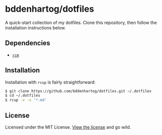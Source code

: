 # bddenhartog/dotfiles

A quick-start collection of my dotfiles. Clone this repository, then follow
the installation instructions below.

## Dependencies

- [`rcm`][gh-thoughtbot-rcm]

## Installation

Installation with `rcup` is fairly straightforward:

```bash
$ git clone https://github.com/bddenhartog/dotfiles.git ~/.dotfiles
$ cd ~/.dotfiles
$ rcup -v -x '*.md'
```


## License

Licensed under the MIT License. [View the license](LICENSE.md) and go wild.

[gh-thoughtbot-rcm]: https://github.com/thoughtbot/rcm "view the thoughtbot/rcm repository"
